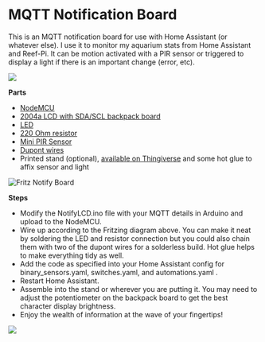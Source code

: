 # MQTT Notification Board

This is an MQTT notification board for use with Home Assistant (or whatever else). I use it to monitor my aquarium stats from Home Assistant and Reef-Pi. It can be motion activated with a PIR sensor or triggered to display a light if there is an important change (error, etc).

![](https://github.com/sfgabe/OITProjects/blob/master/NotifyLCD_with_MQTT/InShot_20210227_024037147.jpg)

**Parts**
- [NodeMCU](https://amzn.to/3dRN0tK)
- [2004a LCD with SDA/SCL backpack board](https://amzn.to/3dLF3Xc)
- [LED](https://amzn.to/3bKENox)
- [220 Ohm resistor](https://amzn.to/3r0BGzo)
- [Mini PIR Sensor](https://amzn.to/2ZV0lJH)
- [Dupont wires](https://amzn.to/3q0LNCQ)
- Printed stand (optional), [available on Thingiverse](https://www.thingiverse.com/thing:4329402) and some hot glue to affix sensor and light

![Fritz Notify Board](https://github.com/sfgabe/OITProjects/blob/master/NotifyLCD_with_MQTT/mqtt-notify-board_bb.png)

**Steps**

- Modify the NotifyLCD.ino file with your MQTT details in Arduino and upload to the NodeMCU.
- Wire up according to the Fritzing diagram above. You can make it neat by soldering the LED and resistor connection but you could also chain them with two of the dupont wires for a solderless build. Hot glue helps to make everything tidy as well.
- Add the code as specified into your Home Assistant config for binary_sensors.yaml, switches.yaml, and automations.yaml .
- Restart Home Assistant.
- Assemble into the stand or wherever you are putting it. You may need to adjust the potentiometer on the backpack board to get the best character display brightness.
- Enjoy the wealth of information at the wave of your fingertips!

![](https://github.com/sfgabe/OITProjects/blob/master/NotifyLCD_with_MQTT/20210222_231437.jpg)
